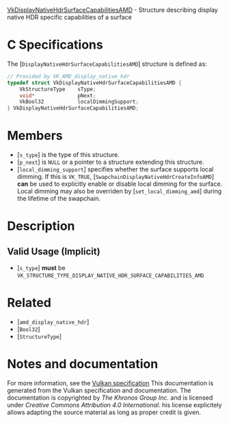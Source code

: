 [VkDisplayNativeHdrSurfaceCapabilitiesAMD](https://www.khronos.org/registry/vulkan/specs/1.3-extensions/man/html/VkDisplayNativeHdrSurfaceCapabilitiesAMD.html) - Structure describing display native HDR specific capabilities of a surface

# C Specifications
The [`DisplayNativeHdrSurfaceCapabilitiesAMD`] structure is defined as:
```c
// Provided by VK_AMD_display_native_hdr
typedef struct VkDisplayNativeHdrSurfaceCapabilitiesAMD {
    VkStructureType    sType;
    void*              pNext;
    VkBool32           localDimmingSupport;
} VkDisplayNativeHdrSurfaceCapabilitiesAMD;
```

# Members
- [`s_type`] is the type of this structure.
- [`p_next`] is `NULL` or a pointer to a structure extending this structure.
- [`local_dimming_support`] specifies whether the surface supports local dimming. If this is `VK_TRUE`, [`SwapchainDisplayNativeHdrCreateInfoAMD`] **can**  be used to explicitly enable or disable local dimming for the surface. Local dimming may also be overriden by [`set_local_dimming_amd`] during the lifetime of the swapchain.

# Description
## Valid Usage (Implicit)
-  [`s_type`] **must**  be `VK_STRUCTURE_TYPE_DISPLAY_NATIVE_HDR_SURFACE_CAPABILITIES_AMD`

# Related
- [`amd_display_native_hdr`]
- [`Bool32`]
- [`StructureType`]

# Notes and documentation
For more information, see the [Vulkan specification](https://www.khronos.org/registry/vulkan/specs/1.3-extensions/html/vkspec.html)
This documentation is generated from the Vulkan specification and documentation.
The documentation is copyrighted by *The Khronos Group Inc.* and is licensed under *Creative Commons Attribution 4.0 International*.
his license explicitely allows adapting the source material as long as proper credit is given.
        